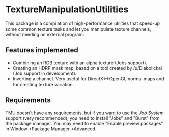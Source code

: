 # TextureManipulationUtilities

This package is a compilation of high-performance utilities that speed-up some common texture tasks and let you manipulate texture channels, without needing an external program.

## Features implemented

* Combining an RGB texture with an alpha texture (Jobs support).
* Creating an HDRP mask map, based on a tool created by /u/Diabolickal (Job support in development).
* Inverting a channel. Very useful for DirectX<->OpenGL normal maps and for creating texture variation.

## Requirements

TMU doesn't have any requirements, but if you want to use the *Job System* support (very recommended), you need to install "Jobs" and "Burst" from the package manager. You may need to enable "Enable preview packages" in Window->Package Manager->Advanced.
